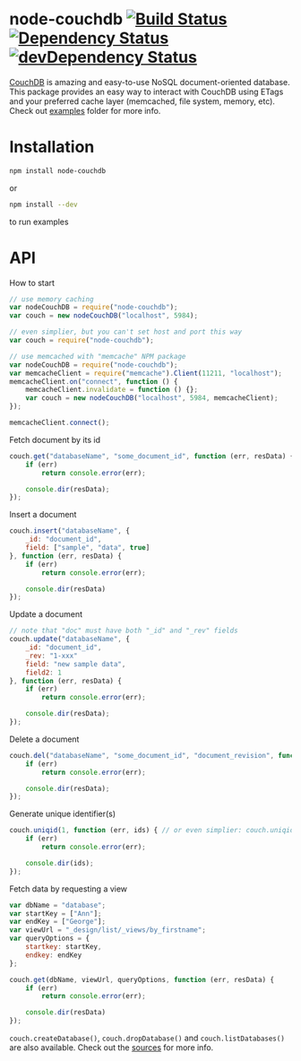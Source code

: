 # node-couchdb [![Build Status](https://secure.travis-ci.org/1999/node-couchdb.svg?branch=master)](http://travis-ci.org/1999/node-couchdb) [![Dependency Status](https://david-dm.org/1999/node-couchdb.svg)](https://david-dm.org/1999/node-couchdb) [![devDependency Status](https://david-dm.org/1999/node-couchdb/dev-status.svg)](https://david-dm.org/1999/node-couchdb#info=devDependencies)

[CouchDB](http://couchdb.apache.org/) is amazing and easy-to-use NoSQL document-oriented database. This package provides an easy way to interact with CouchDB using ETags and your preferred cache layer (memcached, file system, memory, etc). Check out [examples](https://github.com/1999/node-couchdb/tree/master/examples) folder for more info.

# Installation
``` bash
npm install node-couchdb
```
or
``` bash
npm install --dev
```
to run examples

# API
How to start
``` javascript
// use memory caching
var nodeCouchDB = require("node-couchdb");
var couch = new nodeCouchDB("localhost", 5984);

// even simplier, but you can't set host and port this way
var couch = require("node-couchdb");

// use memcached with "memcache" NPM package
var nodeCouchDB = require("node-couchdb");
var memcacheClient = require("memcache").Client(11211, "localhost");
memcacheClient.on("connect", function () {
    memcacheClient.invalidate = function () {};
    var couch = new nodeCouchDB("localhost", 5984, memcacheClient);
});

memcacheClient.connect();
```

Fetch document by its id
``` javascript
couch.get("databaseName", "some_document_id", function (err, resData) {
    if (err)
        return console.error(err);

    console.dir(resData);
});
```

Insert a document
``` javascript
couch.insert("databaseName", {
    _id: "document_id",
    field: ["sample", "data", true]
}, function (err, resData) {
    if (err)
        return console.error(err);

    console.dir(resData)
});
```

Update a document
``` javascript
// note that "doc" must have both "_id" and "_rev" fields
couch.update("databaseName", {
    _id: "document_id",
    _rev: "1-xxx"
    field: "new sample data",
    field2: 1
}, function (err, resData) {
    if (err)
        return console.error(err);

    console.dir(resData);
});
```

Delete a document
``` javascript
couch.del("databaseName", "some_document_id", "document_revision", function (err, resData) {
    if (err)
        return console.error(err);

    console.dir(resData);
});
```

Generate unique identifier(s)
``` javascript
couch.uniqid(1, function (err, ids) { // or even simplier: couch.uniqid(function (err, ids) {
    if (err)
        return console.error(err);

    console.dir(ids);
});
```

Fetch data by requesting a view
``` javascript
var dbName = "database";
var startKey = ["Ann"];
var endKey = ["George"];
var viewUrl = "_design/list/_views/by_firstname";
var queryOptions = {
    startkey: startKey,
    endkey: endKey
};

couch.get(dbName, viewUrl, queryOptions, function (err, resData) {
    if (err)
        return console.error(err);

    console.dir(resData)
});
```

```couch.createDatabase()```, ```couch.dropDatabase()``` and ```couch.listDatabases()``` are also available. Check out the [sources](https://github.com/1999/node-couchdb/blob/master/lib/node-couchdb.js) for more info.
